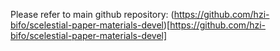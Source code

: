 Please refer to main github repository: (https://github.com/hzi-bifo/scelestial-paper-materials-devel)[https://github.com/hzi-bifo/scelestial-paper-materials-devel]

